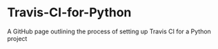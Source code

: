 # Travis-CI-for-Python
A GitHub page outlining the process of setting up Travis CI for a Python project

